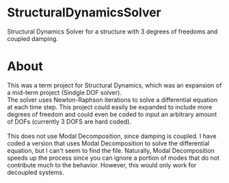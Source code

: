 # StructuralDynamicsSolver
Structural Dynamics Solver for a structure with 3 degrees of freedoms and coupled damping. <br>

# About
This was a term project for Structural Dynamics, which was an expansion of a mid-term project (Sindgle DOF solver). <br>
The solver uses Newton-Raphson iterations to solve a differential equation at each time step. This project could easily be expanded to include more degrees of freedom and could even be coded to input an arbitrary amount of DOFs (currently 3 DOFS are hard coded).<br>
<br>
This does not use Modal Decomposition, since damping is coupled. I have coded a version that uses Modal Decomposition to solve the differential equation, but I can't seem to find the file. Naturally, Modal Decomposition speeds up the process since you can ignore a portion of modes that do not contribute much to the behavior. However, this would only work for decoupled systems.


